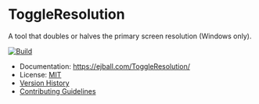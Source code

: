 # ToggleResolution

A tool that doubles or halves the primary screen resolution (Windows only).

[![Build](https://github.com/ejball/ToggleResolution/workflows/Build/badge.svg)](https://github.com/ejball/ToggleResolution/actions?query=workflow%3ABuild)

* Documentation: https://ejball.com/ToggleResolution/
* License: [MIT](LICENSE)
* [Version History](VersionHistory.md)
* [Contributing Guidelines](CONTRIBUTING.md)
